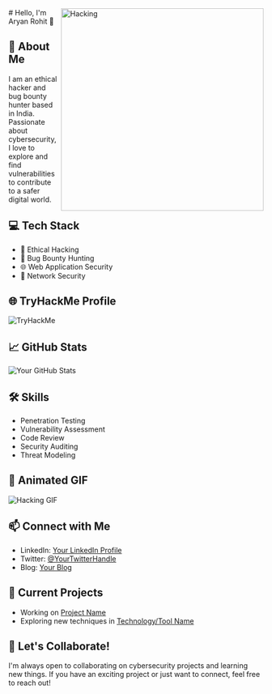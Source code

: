 
<img align = "right" alt = "Hacking" width = "400" src = "https://img.freepik.com/free-vector/web-development-concept-with-programmer-ar_107791-17049.jpg?size=626&ext=jpg">
# Hello, I'm Aryan Rohit 👋

## 🚀 About Me

I am an ethical hacker and bug bounty hunter based in India. Passionate about cybersecurity, I love to explore and find vulnerabilities to contribute to a safer digital world.

## 💻 Tech Stack

- 💼 Ethical Hacking
- 🐞 Bug Bounty Hunting
- 🌐 Web Application Security
- 🔐 Network Security

## 🌐 TryHackMe Profile

<img src="https://tryhackme-badges.s3.amazonaws.com/aryandevil1.png" alt="TryHackMe">

## 📈 GitHub Stats

![Your GitHub Stats](https://github-readme-stats.vercel.app/api?username=YourUsername&show_icons=true&theme=radical)

## 🛠️ Skills

- Penetration Testing
- Vulnerability Assessment
- Code Review
- Security Auditing
- Threat Modeling

## 🎥 Animated GIF

![Hacking GIF](https://media.giphy.com/media/your-animated-gif-url.gif)

## 📫 Connect with Me

- LinkedIn: [Your LinkedIn Profile](https://www.linkedin.com/in/yourprofile/)
- Twitter: [@YourTwitterHandle](https://twitter.com/yourhandle)
- Blog: [Your Blog](https://yourblog.com)

## 🚧 Current Projects

- Working on [Project Name](https://github.com/yourusername/projectname)
- Exploring new techniques in [Technology/Tool Name](https://github.com/yourusername/technologyname)

## 📢 Let's Collaborate!

I'm always open to collaborating on cybersecurity projects and learning new things. If you have an exciting project or just want to connect, feel free to reach out!

